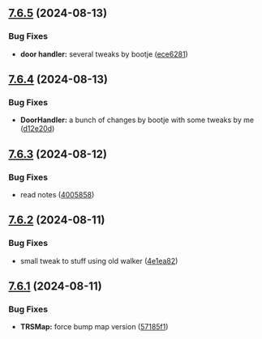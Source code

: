 ## [7.6.5](https://github.com/Torwent/SRL-T/compare/v7.6.4...v7.6.5) (2024-08-13)


### Bug Fixes

* **door handler:** several tweaks by bootje ([ece6281](https://github.com/Torwent/SRL-T/commit/ece6281aa5c12235487217e873400ba6f74e2b84))



## [7.6.4](https://github.com/Torwent/SRL-T/compare/v7.6.3...v7.6.4) (2024-08-13)


### Bug Fixes

* **DoorHandler:** a bunch of changes by bootje with some tweaks by me ([d12e20d](https://github.com/Torwent/SRL-T/commit/d12e20dfea43fa84ed5da51a963fe3e558732f54))



## [7.6.3](https://github.com/Torwent/SRL-T/compare/v7.6.2...v7.6.3) (2024-08-12)


### Bug Fixes

* read notes ([4005858](https://github.com/Torwent/SRL-T/commit/4005858300a71147359c7d386a9eb6507795df04))



## [7.6.2](https://github.com/Torwent/SRL-T/compare/v7.6.1...v7.6.2) (2024-08-11)


### Bug Fixes

* small tweak to stuff using old walker ([4e1ea82](https://github.com/Torwent/SRL-T/commit/4e1ea825291010f3c8dd74a21fc616b363a8c827))



## [7.6.1](https://github.com/Torwent/SRL-T/compare/v7.6.0...v7.6.1) (2024-08-11)


### Bug Fixes

* **TRSMap:** force bump map version ([57185f1](https://github.com/Torwent/SRL-T/commit/57185f1b94ddc0167cb348fff11b39ec6acc5e8f))



